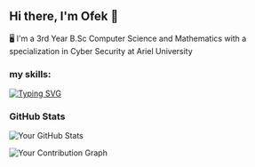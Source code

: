 ## Hi there, I'm Ofek 👋
🖥️ I'm a 3rd Year B.Sc Computer Science and Mathematics with a specialization in Cyber Security at Ariel University

### my skills: 
[![Typing SVG](https://readme-typing-svg.herokuapp.com?font=Robot-Bold&size=25&color=330033&vCenter=true&width=700&height=20&lines=python;C;Cpp;java)](https://git.io/typing-svg)

### GitHub Stats

![Your GitHub Stats](https://github-readme-stats.vercel.app/api?username=ofekats&show_icons=true&hide_title=true&count_private=true&hide=prs)

![Your Contribution Graph](https://github-readme-streak-stats.herokuapp.com/?user=ofekats&hide_title=true&hide_border=true)



<!--
**ofekats/ofekats** is a ✨ _special_ ✨ repository because its `README.md` (this file) appears on your GitHub profile.

Here are some ideas to get you started:

- 🔭 I’m currently working on ...
- 🌱 I’m currently learning ...
- 👯 I’m looking to collaborate on ...
- 🤔 I’m looking for help with ...
- 💬 Ask me about ...
- 📫 How to reach me: ...
- 😄 Pronouns: ...
- ⚡ Fun fact: ...
-->
